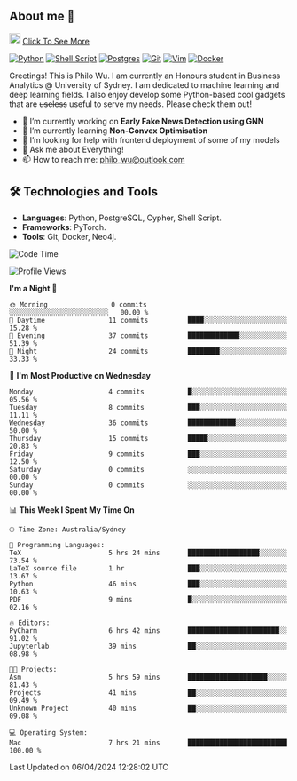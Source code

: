 ## About me 🤗

<a href="#"><img src="https://media.giphy.com/media/hvRJCLFzcasrR4ia7z/giphy.gif" width="20px" height="20px"></a> [Click To See More](https://philowu.notion.site/philowu/Philo-Hao-Wu-8bc7b2a81217493399d7db22df70fbfd)

[![Python](https://img.shields.io/badge/python-3670A0?style=for-the-badge&logo=python&logoColor=ffdd54)](#)
[![Shell Script](https://img.shields.io/badge/shell_script-%23121011.svg?style=for-the-badge&logo=gnu-bash&logoColor=white)](#)
[![Postgres](https://img.shields.io/badge/postgres-%23316192.svg?style=for-the-badge&logo=postgresql&logoColor=white)](#)
[![Git](https://img.shields.io/badge/git-%23F05033.svg?style=for-the-badge&logo=git&logoColor=white)](#)
[![Vim](https://img.shields.io/badge/VIM-%2311AB00.svg?style=for-the-badge&logo=vim&logoColor=white)](#)
[![Docker](https://img.shields.io/badge/docker-%230db7ed.svg?style=for-the-badge&logo=docker&logoColor=white)](#)

Greetings! This is Philo Wu. I am currently an Honours student in Business Analytics \@ University of Sydney. I am dedicated to machine learning and deep learning fields. I also enjoy develop some Python-based cool gadgets that are ~~useless~~ useful to serve my needs. Please check them out!

- 🔭 I’m currently working on **Early Fake News Detection using GNN**
- 🌱 I’m currently learning **Non-Convex Optimisation**
- 🤔 I’m looking for help with frontend deployment of some of my models
- 💬 Ask me about Everything!
- 📫 How to reach me: philo_wu@outlook.com

## 🛠 Technologies and Tools
- **Languages**: Python, PostgreSQL, Cypher, Shell Script.
- **Frameworks**: PyTorch.
- **Tools**: Git, Docker, Neo4j.

<!--START_SECTION:waka-->
![Code Time](http://img.shields.io/badge/Code%20Time-74%20hrs%2020%20mins-blue)

![Profile Views](http://img.shields.io/badge/Profile%20Views-1-blue)

**I'm a Night 🦉** 

```text
🌞 Morning                0 commits           ░░░░░░░░░░░░░░░░░░░░░░░░░   00.00 % 
🌆 Daytime                11 commits          ████░░░░░░░░░░░░░░░░░░░░░   15.28 % 
🌃 Evening                37 commits          █████████████░░░░░░░░░░░░   51.39 % 
🌙 Night                  24 commits          ████████░░░░░░░░░░░░░░░░░   33.33 % 
```
📅 **I'm Most Productive on Wednesday** 

```text
Monday                   4 commits           █░░░░░░░░░░░░░░░░░░░░░░░░   05.56 % 
Tuesday                  8 commits           ███░░░░░░░░░░░░░░░░░░░░░░   11.11 % 
Wednesday                36 commits          ████████████░░░░░░░░░░░░░   50.00 % 
Thursday                 15 commits          █████░░░░░░░░░░░░░░░░░░░░   20.83 % 
Friday                   9 commits           ███░░░░░░░░░░░░░░░░░░░░░░   12.50 % 
Saturday                 0 commits           ░░░░░░░░░░░░░░░░░░░░░░░░░   00.00 % 
Sunday                   0 commits           ░░░░░░░░░░░░░░░░░░░░░░░░░   00.00 % 
```


📊 **This Week I Spent My Time On** 

```text
🕑︎ Time Zone: Australia/Sydney

💬 Programming Languages: 
TeX                      5 hrs 24 mins       ██████████████████░░░░░░░   73.54 % 
LaTeX source file        1 hr                ███░░░░░░░░░░░░░░░░░░░░░░   13.67 % 
Python                   46 mins             ███░░░░░░░░░░░░░░░░░░░░░░   10.63 % 
PDF                      9 mins              █░░░░░░░░░░░░░░░░░░░░░░░░   02.16 % 

🔥 Editors: 
PyCharm                  6 hrs 42 mins       ███████████████████████░░   91.02 % 
Jupyterlab               39 mins             ██░░░░░░░░░░░░░░░░░░░░░░░   08.98 % 

🐱‍💻 Projects: 
Asm                      5 hrs 59 mins       ████████████████████░░░░░   81.43 % 
Projects                 41 mins             ██░░░░░░░░░░░░░░░░░░░░░░░   09.49 % 
Unknown Project          40 mins             ██░░░░░░░░░░░░░░░░░░░░░░░   09.08 % 

💻 Operating System: 
Mac                      7 hrs 21 mins       █████████████████████████   100.00 % 
```


 Last Updated on 06/04/2024 12:28:02 UTC
<!--END_SECTION:waka-->
